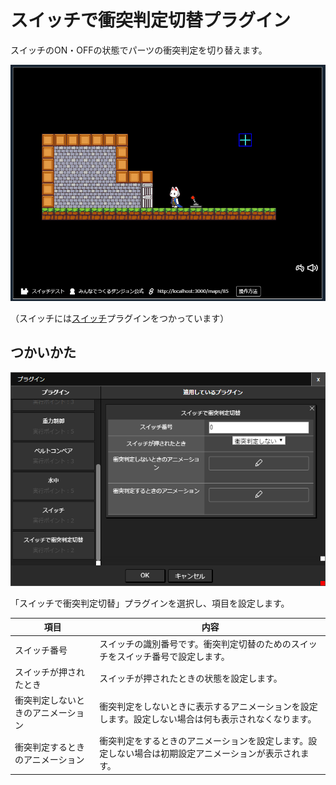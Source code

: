 # スイッチで衝突判定切替プラグイン

スイッチのON・OFFの状態でパーツの衝突判定を切り替えます。

![衝突判定切替](./images/sw.gif)

（スイッチには[スイッチ](./switch)プラグインをつかっています）

## つかいかた

![スイッチで衝突判定切替プラグインの追加](./images/colision_switch_plugin.png)

「スイッチで衝突判定切替」プラグインを選択し、項目を設定します。

|項目|内容|
| --- | --- |
| スイッチ番号 | スイッチの識別番号です。衝突判定切替のためのスイッチをスイッチ番号で設定します。 |
| スイッチが押されたとき | スイッチが押されたときの状態を設定します。 |
| 衝突判定しないときのアニメーション | 衝突判定をしないときに表示するアニメーションを設定します。設定しない場合は何も表示されなくなります。 |
| 衝突判定するときのアニメーション | 衝突判定をするときのアニメーションを設定します。設定しない場合は初期設定アニメーションが表示されます。 |
